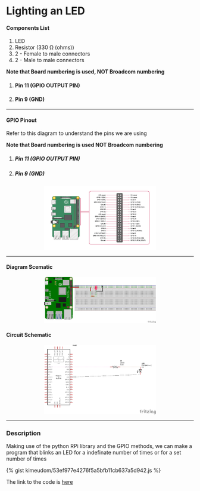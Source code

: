 # Lighting an LED

#### Components List
  1. LED
  1. Resistor (330 Ω (ohms))
  1. 2 - Female to male connectors
  1. 2 - Male to male connectors
 
**Note that Board numbering is used, NOT  Broadcom numbering**
1. #### Pin 11 (GPIO OUTPUT PIN)
1. #### Pin 9 (GND)



---
#### GPIO Pinout
Refer to this diagram to understand the pins we are using

**Note that Board numbering is used NOT  Broadcom numbering**
1. ##### Pin 11 (GPIO OUTPUT PIN)
1. ##### Pin 9 (GND)

<p align="center">
  <img src="../src/pics/gpio_pinout.png" alt="Diagram Schematic" width="300px">
</p>

---

#### Diagram Scematic

<p align="center">
  <img src="../src/pics/blinking_led.png" alt="Diagram Schematic" width="300px">
</p>

#### Circuit Schematic
<p align="center">
  <img src="../src/pics/blinking_led_schematic.png" alt="Circuit Schematic" width="300px">
</p>

---

### Description
Making use of the python RPi library and the GPIO methods, we can make a program that blinks an LED for a indefinate number of times or for a set number of times

<!-- Blinking Gist -->
{% gist kimeudom/53ef977e4276f5a5bfb11cb637a5d942.js %}

The link to the code is [here](../../iot/basic/blink.py)